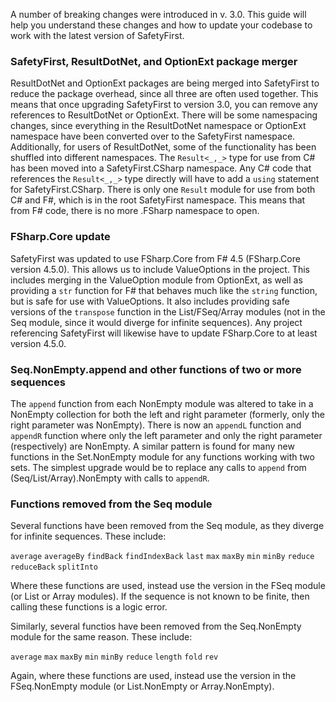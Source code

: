 A number of breaking changes were introduced in v. 3.0.  This guide will help you understand these changes and how to update your codebase to work with the latest version of SafetyFirst.

### SafetyFirst, ResultDotNet, and OptionExt package merger

ResultDotNet and OptionExt packages are being merged into SafetyFirst to reduce the package overhead, since all three are often used together.  This means that once upgrading SafetyFirst to version 3.0, you can remove any references to ResultDotNet or OptionExt.  There will be some namespacing changes, since everything in the ResultDotNet namespace or OptionExt namespace have been converted over to the SafetyFirst namespace.  Additionally, for users of ResultDotNet, some of the functionality has been shuffled into different namespaces.  The `Result<_,_>` type for use from C# has been moved into a SafetyFirst.CSharp namespace.  Any C# code that references the `Result<_,_>` type directly will have to add a `using` statement for SafetyFirst.CSharp. There is only one `Result` module for use from both C# and F#, which is in the root SafetyFirst namespace.  This means that from F# code, there is no more .FSharp namespace to open.

### FSharp.Core update

SafetyFirst was updated to use FSharp.Core from F# 4.5 (FSharp.Core version 4.5.0).  This allows us to include ValueOptions in the project.  This includes merging in the ValueOption module from OptionExt, as well as providing a `str` function for F# that behaves much like the `string` function, but is safe for use with ValueOptions.  It also includes providing safe versions of the `transpose` function in the List/FSeq/Array modules (not in the Seq module, since it would diverge for infinite sequences).  Any project referencing SafetyFirst will likewise have to update FSharp.Core to at least version 4.5.0.

### Seq.NonEmpty.append and other functions of two or more sequences

The `append` function from each NonEmpty module was altered to take in a NonEmpty collection for both the left and right parameter (formerly, only the right parameter was NonEmpty).  There is now an `appendL` function and `appendR` function where only the left parameter and only the right parameter (respectively) are NonEmpty.  A similar pattern is found for many new functions in the Set.NonEmpty module for any functions working with two sets.  The simplest upgrade would be to replace any calls to `append` from (Seq/List/Array).NonEmpty with calls to `appendR`.

### Functions removed from the Seq module

Several functions have been removed from the Seq module, as they diverge for infinite sequences.  These include:

`average`
`averageBy`
`findBack`
`findIndexBack`
`last`
`max`
`maxBy`
`min`
`minBy`
`reduce`
`reduceBack`
`splitInto`

Where these functions are used, instead use the version in the FSeq module (or List or Array modules).  If the sequence is not known to be finite,
then calling these functions is a logic error.

Similarly, several functios have been removed from the Seq.NonEmpty module for the same reason.  These include:

`average`
`max`
`maxBy`
`min`
`minBy`
`reduce`
`length`
`fold`
`rev`

Again, where these functions are used, instead use the version in the FSeq.NonEmpty module (or List.NonEmpty or Array.NonEmpty).